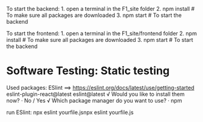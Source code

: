 To start the backend: 
    1. open a terminal in the F1_site folder
    2. npm install  # To make sure all packages are downloaded
    3. npm start    # To start the backend

To start the frontend:
    1. open a terminal in the F1_site/frontend folder
    2. npm install  # To make sure all packages are downloaded
    3. npm start    # To start the backend



# Software Testing: Static testing

Used packages: ESlint ==> https://eslint.org/docs/latest/use/getting-started
eslint-plugin-react@latest eslint@latest
√ Would you like to install them now? · No / Yes
√ Which package manager do you want to use? · npm   

run ESlint: npx eslint yourfile.jsnpx eslint yourfile.js